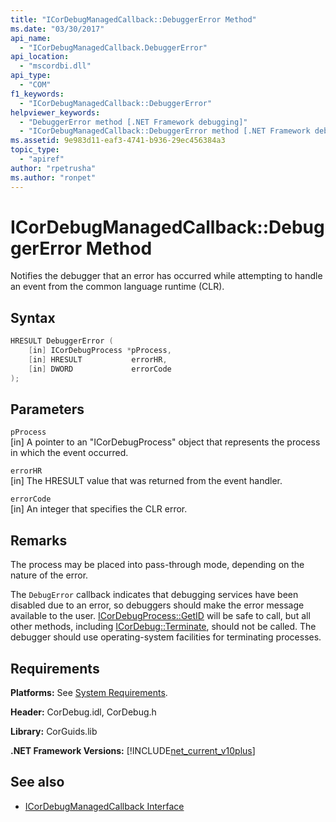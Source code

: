 ```yaml
---
title: "ICorDebugManagedCallback::DebuggerError Method"
ms.date: "03/30/2017"
api_name: 
  - "ICorDebugManagedCallback.DebuggerError"
api_location: 
  - "mscordbi.dll"
api_type: 
  - "COM"
f1_keywords: 
  - "ICorDebugManagedCallback::DebuggerError"
helpviewer_keywords: 
  - "DebuggerError method [.NET Framework debugging]"
  - "ICorDebugManagedCallback::DebuggerError method [.NET Framework debugging]"
ms.assetid: 9e983d11-eaf3-4741-b936-29ec456384a3
topic_type: 
  - "apiref"
author: "rpetrusha"
ms.author: "ronpet"
---
```

# ICorDebugManagedCallback::DebuggerError Method
Notifies the debugger that an error has occurred while attempting to handle an event from the common language runtime (CLR).  
  
## Syntax  
  
```cpp  
HRESULT DebuggerError (  
    [in] ICorDebugProcess *pProcess,  
    [in] HRESULT           errorHR,  
    [in] DWORD             errorCode  
);  
```  
  
## Parameters  
 `pProcess`  
 [in] A pointer to an "ICorDebugProcess" object that represents the process in which the event occurred.  
  
 `errorHR`  
 [in] The HRESULT value that was returned from the event handler.  
  
 `errorCode`  
 [in] An integer that specifies the CLR error.  
  
## Remarks  
 The process may be placed into pass-through mode, depending on the nature of the error.  
  
 The `DebugError` callback indicates that debugging services have been disabled due to an error, so debuggers should make the error message available to the user. [ICorDebugProcess::GetID](../../../../docs/framework/unmanaged-api/debugging/icordebugprocess-getid-method.md) will be safe to call, but all other methods, including [ICorDebug::Terminate](../../../../docs/framework/unmanaged-api/debugging/icordebug-terminate-method.md), should not be called. The debugger should use operating-system facilities for terminating processes.  
  
## Requirements  
 **Platforms:** See [System Requirements](../../../../docs/framework/get-started/system-requirements.md).  
  
 **Header:** CorDebug.idl, CorDebug.h  
  
 **Library:** CorGuids.lib  
  
 **.NET Framework Versions:** [!INCLUDE[net_current_v10plus](../../../../includes/net-current-v10plus-md.md)]  
  
## See also

- [ICorDebugManagedCallback Interface](../../../../docs/framework/unmanaged-api/debugging/icordebugmanagedcallback-interface.md)
